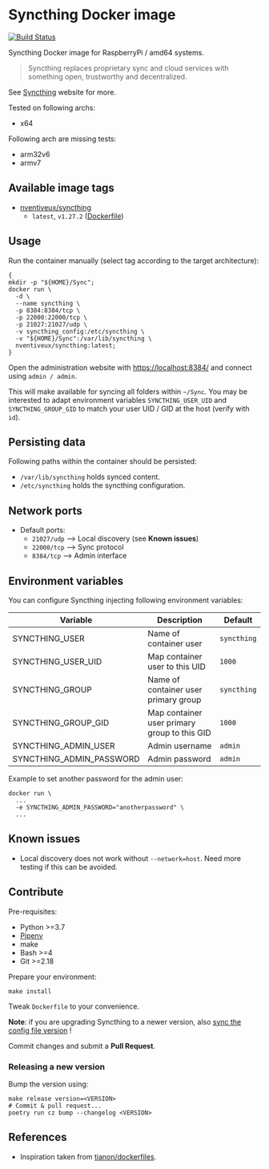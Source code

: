 # Syncthing Docker image

[![Build Status](https://travis-ci.org/nVentiveUX/docker-syncthing.svg?branch=master)](https://travis-ci.org/nVentiveUX/docker-syncthing)

Syncthing Docker image for RaspberryPi / amd64 systems.

> Syncthing replaces proprietary sync and cloud services with something open, trustworthy and decentralized.

See [Syncthing](https://syncthing.net/) website for more.

Tested on following archs:

* x64

Following arch are missing tests:

* arm32v6
* armv7

## Available image tags

* [nventiveux/syncthing](https://hub.docker.com/r/nventiveux/syncthing)
  * `latest`, `v1.27.2` ([Dockerfile](./Dockerfile))

## Usage

Run the container manually (select tag according to the target architecture):

```shell
{
mkdir -p "${HOME}/Sync";
docker run \
  -d \
  --name syncthing \
  -p 8384:8384/tcp \
  -p 22000:22000/tcp \
  -p 21027:21027/udp \
  -v syncthing_config:/etc/syncthing \
  -v "${HOME}/Sync":/var/lib/syncthing \
  nventiveux/syncthing:latest;
}
```

Open the administration website with [https://localhost:8384/](https://localhost:8384/) and connect using `admin / admin`.

This will make available for syncing all folders within `~/Sync`. You may be interested to adapt environment variables `SYNCTHING_USER_UID` and `SYNCTHING_GROUP_GID` to match your user UID / GID at the host (verify with `id`).

## Persisting data

Following paths within the container should be persisted:

* `/var/lib/syncthing` holds synced content.
* `/etc/syncthing` holds the syncthing configuration.

## Network ports

* Default ports:
  * `21027/udp` --> Local discovery (see **Known issues**)
  * `22000/tcp` --> Sync protocol
  * `8384/tcp` --> Admin interface

## Environment variables

You can configure Syncthing injecting following environment variables:

| Variable                 | Description                                  | Default     |
|--------------------------|----------------------------------------------|-------------|
| SYNCTHING_USER           | Name of container user                       | `syncthing` |
| SYNCTHING_USER_UID       | Map container user to this UID               | `1000`      |
| SYNCTHING_GROUP          | Name of container user primary group         | `syncthing` |
| SYNCTHING_GROUP_GID      | Map container user primary group to this GID | `1000`      |
| SYNCTHING_ADMIN_USER     | Admin username                               | `admin`     |
| SYNCTHING_ADMIN_PASSWORD | Admin password                               | `admin`     |

Example to set another password for the admin user:

```shell
docker run \
  ...
  -e SYNCTHING_ADMIN_PASSWORD="anotherpassword" \
  ...
```

## Known issues

* Local discovery does not work without `--network=host`. Need more testing if this can be avoided.

## Contribute

Pre-requisites:

* Python >=3.7
* [Pipenv](https://github.com/pypa/pipenv)
* make
* Bash >=4
* Git >=2.18

Prepare your environment:

```shell
make install
```

Tweak `Dockerfile` to your convenience.

**Note**: if you are upgrading Syncthing to a newer version, also [sync the config file version](https://github.com/syncthing/syncthing/blob/main/lib/config/config.go#L34) !

Commit changes and submit a **Pull Request**.

### Releasing a new version

Bump the version using:

```shell
make release version=<VERSION>
# Commit & pull request...
poetry run cz bump --changelog <VERSION>
```

## References

* Inspiration taken from [tianon/dockerfiles](https://github.com/tianon/dockerfiles).
